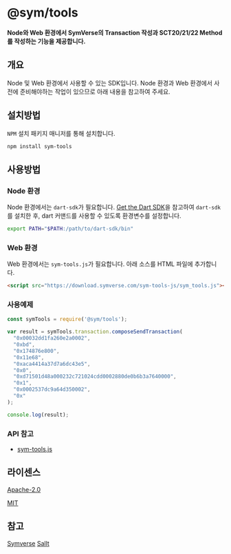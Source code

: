 # @sym/tools

**Node와 Web 환경에서 SymVerse의 Transaction 작성과 SCT20/21/22 Method를 작성하는 기능을 제공합니다.**

## 개요

Node 및 Web 환경에서 사용할 수 있는 SDK입니다.
Node 환경과 Web 환경에서 사전에 준비해야하는 작업이 있으므로 아래 내용을 참고하여 주세요.

## 설치방법

`NPM` 설치 패키지 매니저를 통해 설치합니다.

```bash
npm install sym-tools
```

## 사용방법

### Node 환경

Node 환경에서는 `dart-sdk`가 필요합니다.
[Get the Dart SDK](https://dart.dev/get-dart)을 참고하여 `dart-sdk`를 설치한 후, dart 커맨드를 사용할 수 있도록 환경변수를 설정합니다.

```bash
export PATH="$PATH:/path/to/dart-sdk/bin"
```

### Web 환경

Web 환경에서는 `sym-tools.js`가 필요합니다.
아래 소스를 HTML 파일에 추가합니다.

```html
<script src="https://download.symverse.com/sym-tools-js/sym_tools.js"></script>
```

### 사용예제

```javascript
const symTools = require('@sym/tools');

var result = symTools.transaction.composeSendTransaction(
  "0x00032dd1fa260e2a0002",
  "0xbd",
  "0x174876e800",
  "0x11e68",
  "0xaca4414a37d7a6dc43e5",
  "0x0",
  "0xd71501d48a000232c721024cdd0002880de0b6b3a7640000",
  "0x1",
  "0x0002537dc9a64d350002",
  "0x"
);

console.log(result);
```

### API 참고

- [sym-tools.js](https://download.symverse.com/sym-tools-js/sym_tools.html)

## 라이센스

[Apache-2.0](https://choosealicense.com/licenses/apache-2.0/)

[MIT](https://choosealicense.com/licenses/mit/)

## 참고

[Symverse](https://symverse.com)
[Sallt](https://sallt.io)
